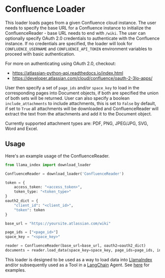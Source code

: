 # Confluence Loader

This loader loads pages from a given Confluence cloud instance. The user needs to specify the base URL for a Confluence 
instance to initialize the ConfluenceReader - base URL needs to end with `/wiki`. The user can optionally specify 
OAuth 2.0 credentials to authenticate with the Confluence instance. If no credentials are specified, the loader will
look for `CONFLUENCE_USERNAME` and `CONFLUENCE_API_TOKEN` environment variables to proceed with basic authentication.

For more on authenticating using OAuth 2.0, checkout:
- https://atlassian-python-api.readthedocs.io/index.html
- https://developer.atlassian.com/cloud/confluence/oauth-2-3lo-apps/

User then specify a set of `page_ids` and/or `space_key` to load in the corresponding pages into Document objects, if 
both are specified the union of both sets will be returned. User can also specify a boolean `include_attachments` to 
include attachments, this is set to `False` by default, if set to `True` all attachments will be downloaded and 
ConfluenceReader will extract the text from the attachments and add it to the Document object.

Currently supported attachment types are: PDF, PNG, JPEG/JPG, SVG, Word and Excel. 

## Usage

Here's an example usage of the ConfluenceReader.

```python
from llama_index import download_loader

ConfluenceReader = download_loader('ConfluenceReader')

token = {
    access_token: "<access_token>",
    token_type: "<token_type>"
}
oauth2_dict = {
    "client_id": "<client_id>",
    "token": token
}

base_url = "https://yoursite.atlassian.com/wiki"

page_ids = ["<page_id>"]
space_key = "<space_key>"

reader = ConfluenceReader(base_url=base_url, oauth2=oauth2_dict)
documents = reader.load_data(space_key=space_key, page_ids=page_ids, include_attachments=True)
```

This loader is designed to be used as a way to load data into [LlamaIndex](https://github.com/jerryjliu/gpt_index/tree/main/gpt_index) and/or subsequently used as a Tool in a [LangChain](https://github.com/hwchase17/langchain) Agent. See [here](https://github.com/emptycrown/llama-hub/tree/main) for examples.
